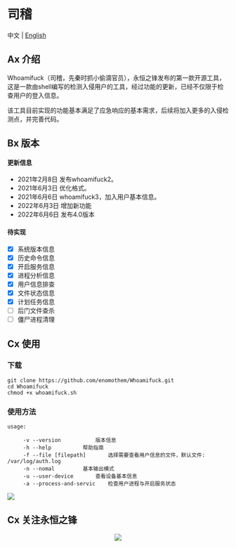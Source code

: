 # 司稽

中文 | [English](https://github.com/enomothem/Whoamifuck/blob/main/README-EN.md) 

## Ax 介绍
<p>Whoamifuck（司稽，先秦时抓小偷滴官员），永恒之锋发布的第一款开源工具，这是一款由shell编写的检测入侵用户的工具，经过功能的更新，已经不仅限于检查用户的登入信息。</p>
<p>该工具目前实现的功能基本满足了应急响应的基本需求，后续将加入更多的入侵检测点，并完善代码。</p>


## Bx 版本
#### 更新信息

 * 2021年2月8日 发布whoamifuck2。
 * 2021年6月3日 优化格式。
 * 2021年6月6日 whoamifuck3，加入用户基本信息。
 * 2022年6月3日 增加新功能
 * 2022年6月6日 发布4.0版本

#### 待实现

- [x] 系统版本信息
- [x] 历史命令信息
- [x] 开启服务信息
- [x] 进程分析信息
- [x] 用户信息排查
- [x] 文件状态信息
- [x] 计划任务信息
- [ ] 后门文件查杀
- [ ] 僵尸进程清理

## Cx 使用
### 下载
```
git clone https://github.com/enomothem/Whoamifuck.git
cd Whoamifuck
chmod +x whoamifuck.sh
```
### 使用方法
```
usage:  

	 -v --version			版本信息
 	 -h --help			帮助指南
	 -f --file [filepath]		选择需要查看用户信息的文件，默认文件: /var/log/auth.log
	 -n --nomal			基本输出模式
	 -u --user-device		查看设备基本信息
	 -a --process-and-servic	检查用户进程与开启服务状态

```
![](https://lit.enomothem.com/zhixinghe/20220604233640.png)

## Cx 关注永恒之锋
<p align="center">
  <img src="https://lit.enomothem.com/zhixinghe/20220528141025.jfif">
</p>
